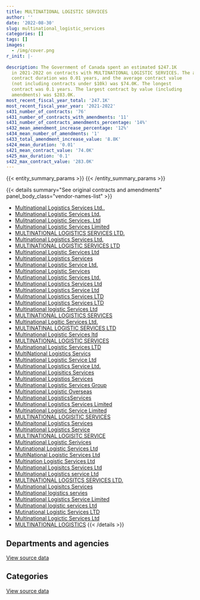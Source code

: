 ```yaml
---
title: MULTINATIONAL LOGISTIC SERVICES
author: ''
date: '2022-08-30'
slug: multinational_logistic_services
categories: []
tags: []
images:
  - /img/cover.png
r_init: |-
  
description: The Government of Canada spent an estimated $247.1K
  in 2021-2022 on contracts with MULTINATIONAL LOGISTIC SERVICES. The average
  contract duration was 0.01 years, and the average contract value
  (not including contracts under $10k) was $74.0K. The longest
  contract was 0.1 years. The largest contract by value (including
  amendments) was $283.0K.
most_recent_fiscal_year_total: '247.1K'
most_recent_fiscal_year_year: '2021-2022'
s431_number_of_contracts: '76'
s431_number_of_contracts_with_amendments: '11'
s431_number_of_contracts_amendments_percentage: '14%'
s432_mean_amendment_increase_percentage: '12%'
s434_mean_number_of_amendments: '1'
s433_total_amendment_increase_value: '8.8K'
s424_mean_duration: '0.01'
s421_mean_contract_value: '74.0K'
s425_max_duration: '0.1'
s422_max_contract_value: '283.0K'
---
```


<script src="/rmarkdown-libs/htmlwidgets/htmlwidgets.js"></script>
<link href="/rmarkdown-libs/datatables-css/datatables-crosstalk.css" rel="stylesheet" />
<script src="/rmarkdown-libs/datatables-binding/datatables.js"></script>
<script src="/rmarkdown-libs/jquery/jquery-3.6.0.min.js"></script>
<link href="/rmarkdown-libs/dt-core-bootstrap/css/dataTables.bootstrap.min.css" rel="stylesheet" />
<link href="/rmarkdown-libs/dt-core-bootstrap/css/dataTables.bootstrap.extra.css" rel="stylesheet" />
<script src="/rmarkdown-libs/dt-core-bootstrap/js/jquery.dataTables.min.js"></script>
<script src="/rmarkdown-libs/dt-core-bootstrap/js/dataTables.bootstrap.min.js"></script>
<link href="/rmarkdown-libs/crosstalk/css/crosstalk.min.css" rel="stylesheet" />
<script src="/rmarkdown-libs/crosstalk/js/crosstalk.min.js"></script>
<script src="/rmarkdown-libs/htmlwidgets/htmlwidgets.js"></script>
<link href="/rmarkdown-libs/datatables-css/datatables-crosstalk.css" rel="stylesheet" />
<script src="/rmarkdown-libs/datatables-binding/datatables.js"></script>
<script src="/rmarkdown-libs/jquery/jquery-3.6.0.min.js"></script>
<link href="/rmarkdown-libs/dt-core-bootstrap/css/dataTables.bootstrap.min.css" rel="stylesheet" />
<link href="/rmarkdown-libs/dt-core-bootstrap/css/dataTables.bootstrap.extra.css" rel="stylesheet" />
<script src="/rmarkdown-libs/dt-core-bootstrap/js/jquery.dataTables.min.js"></script>
<script src="/rmarkdown-libs/dt-core-bootstrap/js/dataTables.bootstrap.min.js"></script>
<link href="/rmarkdown-libs/crosstalk/css/crosstalk.min.css" rel="stylesheet" />
<script src="/rmarkdown-libs/crosstalk/js/crosstalk.min.js"></script>

{{< entity_summary_params >}}
{{< /entity_summary_params >}}

{{< details summary="See original contracts and amendments" panel_body_class="vendor-names-list" >}}
- [Multinational Logistics Services Ltd.,](https://search.open.canada.ca/en/ct/?sort=contract_value_f%20desc&page=1&search_text=%22Multinational%20Logistics%20Services%20Ltd.%2c%22)
- [Multinational Logistic Services Ltd.](https://search.open.canada.ca/en/ct/?sort=contract_value_f%20desc&page=1&search_text=%22Multinational%20Logistic%20Services%20Ltd.%22)
- [Mulitnational Logistic Services. Ltd](https://search.open.canada.ca/en/ct/?sort=contract_value_f%20desc&page=1&search_text=%22Mulitnational%20Logistic%20Services.%20Ltd%22)
- [Multinational Logistic Services Limited](https://search.open.canada.ca/en/ct/?sort=contract_value_f%20desc&page=1&search_text=%22Multinational%20Logistic%20Services%20Limited%22)
- [MULTINATIONAL LOGISTICS SERVICES LTD.](https://search.open.canada.ca/en/ct/?sort=contract_value_f%20desc&page=1&search_text=%22MULTINATIONAL%20LOGISTICS%20SERVICES%20LTD.%22)
- [Multinational Logistics Services Ltd.](https://search.open.canada.ca/en/ct/?sort=contract_value_f%20desc&page=1&search_text=%22Multinational%20Logistics%20Services%20Ltd.%22)
- [MULTINATIONAL LOGISTIC SERVICES LTD](https://search.open.canada.ca/en/ct/?sort=contract_value_f%20desc&page=1&search_text=%22MULTINATIONAL%20LOGISTIC%20SERVICES%20LTD%22)
- [Multinational Logistic Services Ltd](https://search.open.canada.ca/en/ct/?sort=contract_value_f%20desc&page=1&search_text=%22Multinational%20Logistic%20Services%20Ltd%22)
- [Multinational Logistics Services](https://search.open.canada.ca/en/ct/?sort=contract_value_f%20desc&page=1&search_text=%22Multinational%20Logistics%20Services%22)
- [Multinational Logistic Service Ltd.](https://search.open.canada.ca/en/ct/?sort=contract_value_f%20desc&page=1&search_text=%22Multinational%20Logistic%20Service%20Ltd.%22)
- [Multinational Logistic Services](https://search.open.canada.ca/en/ct/?sort=contract_value_f%20desc&page=1&search_text=%22Multinational%20Logistic%20Services%22)
- [Mutlinational Logistic Services Ltd.](https://search.open.canada.ca/en/ct/?sort=contract_value_f%20desc&page=1&search_text=%22Mutlinational%20Logistic%20Services%20Ltd.%22)
- [Multinational Logistics Services Ltd](https://search.open.canada.ca/en/ct/?sort=contract_value_f%20desc&page=1&search_text=%22Multinational%20Logistics%20Services%20Ltd%22)
- [Multinational Logistics Service Ltd](https://search.open.canada.ca/en/ct/?sort=contract_value_f%20desc&page=1&search_text=%22Multinational%20Logistics%20Service%20Ltd%22)
- [Mulitnational Logistics Services LTD](https://search.open.canada.ca/en/ct/?sort=contract_value_f%20desc&page=1&search_text=%22Mulitnational%20Logistics%20Services%20LTD%22)
- [Multinational Logistics Services LTD](https://search.open.canada.ca/en/ct/?sort=contract_value_f%20desc&page=1&search_text=%22Multinational%20Logistics%20Services%20LTD%22)
- [Multinational logistic Services Ltd](https://search.open.canada.ca/en/ct/?sort=contract_value_f%20desc&page=1&search_text=%22Multinational%20logistic%20Services%20Ltd%22)
- [MULTINATIONAL LOGISTICS SERVICES](https://search.open.canada.ca/en/ct/?sort=contract_value_f%20desc&page=1&search_text=%22MULTINATIONAL%20LOGISTICS%20SERVICES%22)
- [Multinational Logitic Services Ltd.](https://search.open.canada.ca/en/ct/?sort=contract_value_f%20desc&page=1&search_text=%22Multinational%20Logitic%20Services%20Ltd.%22)
- [MULTINATINAL LOGISTIC SERVICES LTD](https://search.open.canada.ca/en/ct/?sort=contract_value_f%20desc&page=1&search_text=%22MULTINATINAL%20LOGISTIC%20SERVICES%20LTD%22)
- [Multinational Logistic Services ltd](https://search.open.canada.ca/en/ct/?sort=contract_value_f%20desc&page=1&search_text=%22Multinational%20Logistic%20Services%20ltd%22)
- [MULTINATIONAL LOGISTIC SERVICES](https://search.open.canada.ca/en/ct/?sort=contract_value_f%20desc&page=1&search_text=%22MULTINATIONAL%20LOGISTIC%20SERVICES%22)
- [Multinational Logistic Services LTD](https://search.open.canada.ca/en/ct/?sort=contract_value_f%20desc&page=1&search_text=%22Multinational%20Logistic%20Services%20LTD%22)
- [MultiNational Logistics Servics](https://search.open.canada.ca/en/ct/?sort=contract_value_f%20desc&page=1&search_text=%22MultiNational%20Logistics%20Servics%22)
- [Multinational Logistic Service Ltd](https://search.open.canada.ca/en/ct/?sort=contract_value_f%20desc&page=1&search_text=%22Multinational%20Logistic%20Service%20Ltd%22)
- [Multinational Logistics Service Ltd.](https://search.open.canada.ca/en/ct/?sort=contract_value_f%20desc&page=1&search_text=%22Multinational%20Logistics%20Service%20Ltd.%22)
- [Multinational Logisitics Services](https://search.open.canada.ca/en/ct/?sort=contract_value_f%20desc&page=1&search_text=%22Multinational%20Logisitics%20Services%22)
- [Multinational Logistios Services](https://search.open.canada.ca/en/ct/?sort=contract_value_f%20desc&page=1&search_text=%22Multinational%20Logistios%20Services%22)
- [Multinational Logistic Services Group](https://search.open.canada.ca/en/ct/?sort=contract_value_f%20desc&page=1&search_text=%22Multinational%20Logistic%20Services%20Group%22)
- [Multinational Logistic Overseas](https://search.open.canada.ca/en/ct/?sort=contract_value_f%20desc&page=1&search_text=%22Multinational%20Logistic%20Overseas%22)
- [Multinational LogisticsServices](https://search.open.canada.ca/en/ct/?sort=contract_value_f%20desc&page=1&search_text=%22Multinational%20LogisticsServices%22)
- [Multinational Logistics Services Limited](https://search.open.canada.ca/en/ct/?sort=contract_value_f%20desc&page=1&search_text=%22Multinational%20Logistics%20Services%20Limited%22)
- [Multinational Logistic Service Limited](https://search.open.canada.ca/en/ct/?sort=contract_value_f%20desc&page=1&search_text=%22Multinational%20Logistic%20Service%20Limited%22)
- [MULTINATIONAL LOGISITIC SERVICES](https://search.open.canada.ca/en/ct/?sort=contract_value_f%20desc&page=1&search_text=%22MULTINATIONAL%20LOGISITIC%20SERVICES%22)
- [Multinaitonal Logistics Services](https://search.open.canada.ca/en/ct/?sort=contract_value_f%20desc&page=1&search_text=%22Multinaitonal%20Logistics%20Services%22)
- [Multinational Logistics Service](https://search.open.canada.ca/en/ct/?sort=contract_value_f%20desc&page=1&search_text=%22Multinational%20Logistics%20Service%22)
- [MULTINATIONAL LOGISITC SERVICE](https://search.open.canada.ca/en/ct/?sort=contract_value_f%20desc&page=1&search_text=%22MULTINATIONAL%20LOGISITC%20SERVICE%22)
- [Multinational Logistic Serivices](https://search.open.canada.ca/en/ct/?sort=contract_value_f%20desc&page=1&search_text=%22Multinational%20Logistic%20Serivices%22)
- [Mutinational Logistic Services Ltd](https://search.open.canada.ca/en/ct/?sort=contract_value_f%20desc&page=1&search_text=%22Mutinational%20Logistic%20Services%20Ltd%22)
- [MultiNational Logistic Services Ltd](https://search.open.canada.ca/en/ct/?sort=contract_value_f%20desc&page=1&search_text=%22MultiNational%20Logistic%20Services%20Ltd%22)
- [Multination Logistic Services Ltd](https://search.open.canada.ca/en/ct/?sort=contract_value_f%20desc&page=1&search_text=%22Multination%20Logistic%20Services%20Ltd%22)
- [Multinational Logisitcs Services Ltd](https://search.open.canada.ca/en/ct/?sort=contract_value_f%20desc&page=1&search_text=%22Multinational%20Logisitcs%20Services%20Ltd%22)
- [Multinational Logistics service Ltd](https://search.open.canada.ca/en/ct/?sort=contract_value_f%20desc&page=1&search_text=%22Multinational%20Logistics%20service%20Ltd%22)
- [MULTINATIONAL LOGSITCS SERVICES LTD.](https://search.open.canada.ca/en/ct/?sort=contract_value_f%20desc&page=1&search_text=%22MULTINATIONAL%20LOGSITCS%20SERVICES%20LTD.%22)
- [Multinational Logisitcs Services](https://search.open.canada.ca/en/ct/?sort=contract_value_f%20desc&page=1&search_text=%22Multinational%20Logisitcs%20Services%22)
- [Multinational logistics servies](https://search.open.canada.ca/en/ct/?sort=contract_value_f%20desc&page=1&search_text=%22Multinational%20logistics%20servies%22)
- [Multinational Logistics Service Limited](https://search.open.canada.ca/en/ct/?sort=contract_value_f%20desc&page=1&search_text=%22Multinational%20Logistics%20Service%20Limited%22)
- [Multinational logistic services Ltd](https://search.open.canada.ca/en/ct/?sort=contract_value_f%20desc&page=1&search_text=%22Multinational%20logistic%20services%20Ltd%22)
- [Mutinational Logistic Services LTD](https://search.open.canada.ca/en/ct/?sort=contract_value_f%20desc&page=1&search_text=%22Mutinational%20Logistic%20Services%20LTD%22)
- [Multinational Logictic Services Ltd](https://search.open.canada.ca/en/ct/?sort=contract_value_f%20desc&page=1&search_text=%22Multinational%20Logictic%20Services%20Ltd%22)
- [MULTINATIONAL LOGISTICS](https://search.open.canada.ca/en/ct/?sort=contract_value_f%20desc&page=1&search_text=%22MULTINATIONAL%20LOGISTICS%22)
{{< /details >}}

## Departments and agencies

<div id="htmlwidget-1" style="width:100%;height:auto;" class="datatables html-widget"></div>
<script type="application/json" data-for="htmlwidget-1">{"x":{"style":"bootstrap","filter":"none","vertical":false,"data":[["<a href=\"/departments/dnd-mdn/\">National Defence<\/a>"],[2020583.64],[1199793.48],[703174.14],[247131.36]],"container":"<table class=\"table table-striped table-hover row-border order-column display\">\n  <thead>\n    <tr>\n      <th>Department<\/th>\n      <th>2018-2019<\/th>\n      <th>2019-2020<\/th>\n      <th>2020-2021<\/th>\n      <th>2021-2022<\/th>\n    <\/tr>\n  <\/thead>\n<\/table>","options":{"order":[[4,"desc"]],"pageLength":10,"autoWidth":true,"columnDefs":[{"targets":1,"render":"function(data, type, row, meta) {\n    return type !== 'display' ? data : DTWidget.formatCurrency(data, \"$\", 2, 3, \",\", \".\", true, null);\n  }"},{"targets":2,"render":"function(data, type, row, meta) {\n    return type !== 'display' ? data : DTWidget.formatCurrency(data, \"$\", 2, 3, \",\", \".\", true, null);\n  }"},{"targets":3,"render":"function(data, type, row, meta) {\n    return type !== 'display' ? data : DTWidget.formatCurrency(data, \"$\", 2, 3, \",\", \".\", true, null);\n  }"},{"targets":4,"render":"function(data, type, row, meta) {\n    return type !== 'display' ? data : DTWidget.formatCurrency(data, \"$\", 2, 3, \",\", \".\", true, null);\n  }"},{"width":"16%","targets":[1,2,3,4]},{"className":"dt-right","targets":[1,2,3,4]}],"orderClasses":false}},"evals":["options.columnDefs.0.render","options.columnDefs.1.render","options.columnDefs.2.render","options.columnDefs.3.render"],"jsHooks":[]}</script>
<p class="text-right">
<a href="https://github.com/GoC-Spending/contracts-data/tree/main/data/out/vendors/multinational_logistic_services/summary_by_fiscal_year_by_department.csv" class="source-data-link btn btn-link">View source data</a>
</p>

## Categories

<div id="htmlwidget-2" style="width:100%;height:auto;" class="datatables html-widget"></div>
<script type="application/json" data-for="htmlwidget-2">{"x":{"style":"bootstrap","filter":"none","vertical":false,"data":[["<a href=\"/categories/office_management/\">Office management<\/a>","<a href=\"/categories/professional_services/\">Professional services<\/a>"],[256410.58,1764173.06],[16937.06,1182856.42],[197128.4,506045.74],[null,247131.36]],"container":"<table class=\"table table-striped table-hover row-border order-column display\">\n  <thead>\n    <tr>\n      <th>Category<\/th>\n      <th>2018-2019<\/th>\n      <th>2019-2020<\/th>\n      <th>2020-2021<\/th>\n      <th>2021-2022<\/th>\n    <\/tr>\n  <\/thead>\n<\/table>","options":{"order":[[4,"desc"]],"dom":"t","pageLength":30,"autoWidth":true,"columnDefs":[{"targets":1,"render":"function(data, type, row, meta) {\n    return type !== 'display' ? data : DTWidget.formatCurrency(data, \"$\", 2, 3, \",\", \".\", true, null);\n  }"},{"targets":2,"render":"function(data, type, row, meta) {\n    return type !== 'display' ? data : DTWidget.formatCurrency(data, \"$\", 2, 3, \",\", \".\", true, null);\n  }"},{"targets":3,"render":"function(data, type, row, meta) {\n    return type !== 'display' ? data : DTWidget.formatCurrency(data, \"$\", 2, 3, \",\", \".\", true, null);\n  }"},{"targets":4,"render":"function(data, type, row, meta) {\n    return type !== 'display' ? data : DTWidget.formatCurrency(data, \"$\", 2, 3, \",\", \".\", true, null);\n  }"},{"width":"16%","targets":[1,2,3,4]},{"className":"dt-right","targets":[1,2,3,4]}],"orderClasses":false,"lengthMenu":[10,25,30,50,100]}},"evals":["options.columnDefs.0.render","options.columnDefs.1.render","options.columnDefs.2.render","options.columnDefs.3.render"],"jsHooks":[]}</script>
<p class="text-right">
<a href="https://github.com/GoC-Spending/contracts-data/tree/main/data/out/vendors/multinational_logistic_services/summary_by_fiscal_year_by_category.csv" class="source-data-link btn btn-link">View source data</a>
</p>
